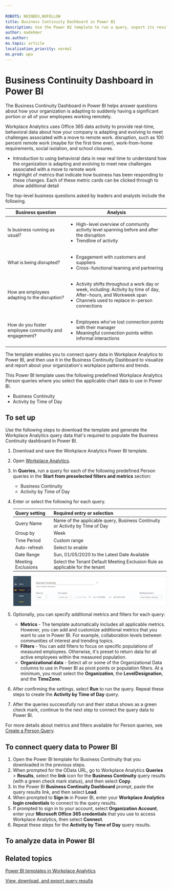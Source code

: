 ```yaml
---

ROBOTS: NOINDEX,NOFOLLOW
title: Business Continuity Dashboard in Power BI
description: Use the Power BI template to run a query, export its results, and visualize the data in the Business Continuity Dashboard in Power BI
author: madehmer
ms.author: 
ms.topic: article
localization_priority: normal 
ms.prod: wpa
---
```


# Business Continuity Dashboard in Power BI

The Business Continuity Dashboard in Power BI helps answer questions about how your organization is adapting to suddenly having a significant portion or all of your employees working remotely.

Workplace Analytics uses Office 365 data activity to provide real-time, behavioral data about how your company is adapting and evolving to meet challenges associated with a move to remote work.  disruption, such as 100 percent remote work (maybe for the first time ever), work-from-home requirements, social isolation, and school closures.


* Introduction to using behavioral data in near real time to understand how the organization is adapting and evolving to meet new challenges associated with a move to remote work
* Highlight of metrics that indicate how business has been responding to these changes. Each of these metric cards can be clicked through to show additional detail


The top-level business questions asked by leaders and analysts include the following.

|Business question |Analysis |
|-------------|------------------|
|Is business running as usual? |<ul><li>High-level overview of community activity level spanning before and after the disruption </li><li>Trendline of activity </li></ul>|
|What is being disrupted? |<ul><li>Engagement with customers and suppliers </li><li>Cross-functional teaming and partnering </li></ul>|
|How are employees adapting to the disruption?  |<ul><li>Activity shifts throughout a work day or week, including: Activity by time of day, After-hours, and Workweek span </li><li>Channels used to replace in-person connections </li></ul>|
|How do you foster employee community and engagement? |<ul><li>Employees who've lost connection points with their manager </li><li>Meaningful connection points within informal interactions </li></ul>|

The template enables you to connect query data in Workplace Analytics to Power BI, and then use it in the Business Continuity Dashboard to visualize and report about your organization's workplace patterns and trends.

This Power BI template uses the following predefined Workplace Analytics Person queries where you select the applicable chart data to use in Power BI.

* Business Continuity
* Activity by Time of Day

## To set up 

Use the following steps to download the template and generate the Workplace Analytics query data that's required to populate the Business Continuity dashboard in Power BI.

1. Download and save the Workplace Analytics Power BI template.
2. Open [Workplace Analytics](https://workplaceanalytics.office.com/).
3. In **Queries**, run a query for each of the following predefined Person queries in the **Start from preselected filters and metrics** section:

   * Business Continuity
   * Activity by Time of Day

4. Enter or select the following for each query.

   |Query setting |Required entry or selection |
   |-------------|------------------|
   |Query Name |Name of the applicable query, Business Continuity or Activity by Time of Day|
   |Group by |Week |
   |Time Period |Custom range |
   |Auto-refresh |Select to enable |
   |Date Range | Sun, 01/05/2020 to the Latest Date Available |
   |Meeting Exclusions | Select the Tenant Default Meeting Exclusion Rule as applicable for the tenant |

    ![Business Continuity query settings](../Images/WpA/tutorials/business-continuity-query.png)

5. Optionally, you can specify additional metrics and filters for each query:

   * **Metrics** - The template automatically includes all applicable metrics. However, you can add and customize additional metrics that you want to use in Power BI. For example, collaboration levels between communities of interest and trending topics.
   * **Filters** - You can add filters to focus on specific populations of measured employees. Otherwise, it's preset to return data for all active employees within the measured population.
   * **Organizational data** - Select all or some of the Organizational Data columns to use in Power BI as pivot points or population filters. At a minimum, you must select the **Organization**, the **LevelDesignation**, and the **TimeZone**.

6. After confirming the settings, select **Run** to run the query. Repeat these steps to create the **Activity by Time of Day** query.
7. After the queries successfully run and their status shows as a green check mark, continue to the next step to connect the query data to Power BI.

For more details about metrics and filters available for Person queries, see [Create a Person Query](./person-queries.md).

## To connect query data to Power BI

1. Open the Power BI template for Business Continuity that you downloaded in the previous steps.
2. When prompted for the OData URL, go to Workplace Analytics **Queries** > **Results**, select the **link** icon for the **Business Continuity** query results (with a green check mark status), and then select **Copy**.
3. In the Power BI **Business Continuity Dashboard** prompt, paste the query results link, and then select **Load**.
4. When prompted to **Sign in** in Power BI, enter your **Workplace Analytics login credentials** to connect to the query results.
5. If prompted to sign in to your account, select **Organization Account**, enter your **Microsoft Office 365 credentials** that you use to access Workplace Analytics, then select **Connect**.
6. Repeat these steps for the **Activity by Time of Day** query results.

## To analyze data in Power BI



## Related topics

[Power BI templates in Workplace Analytics](../tutorials/power-bi-templates.md)

[View, download, and export query results](../use/view-download-and-export-query-results.md)
